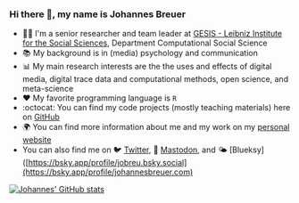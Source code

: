 ### Hi there 👋, my name is Johannes Breuer

- 👨‍💻 I'm a senior researcher and team leader at [GESIS - Leibniz Institute for the Social Sciences](https://www.gesis.org/en/home), Department Computational Social Science
- 📚 My background is in (media) psychology and communication
- 📊 My main research interests are the the uses and effects of digital media, digital trace data and computational methods, open science, and meta-science
- ❤️ My favorite programming language is `R`
- :octocat: You can find my code projects (mostly teaching materials) here on [GitHub](https://github.com/jobreu?tab=repositories)
- 🌍 You can find more information about me and my work on my [personal website](https://www.johannesbreuer.com/)
- You can also find me on 🐦 [Twitter](https://twitter.com/MattEagle09), 🐘 [Mastodon](https://fediscience.org/@JohannesBreuer), and 🌤️ [Blueksy]([https://bsky.app/profile/jobreu.bsky.social](https://bsky.app/profile/johannesbreuer.com)

[![Johannes' GitHub stats](https://github-readme-stats.vercel.app/api?username=jobreu&theme=tokyonight&show_icons=true&hide_rank=true)](https://github.com/anuraghazra/github-readme-stats)
